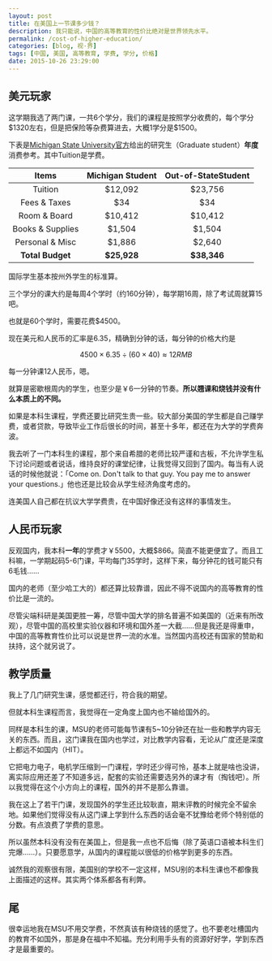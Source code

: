 ```yaml
---
layout: post
title: 在美国上一节课多少钱？
description: 我只能说，中国的高等教育的性价比绝对是世界领先水平。
permalink: /cost-of-higher-education/
categories: [blog, 视·界]
tags: [中国, 美国, 高等教育, 学费, 学分, 价格]
date: 2015-10-26 23:29:00
--- 
```


<script type="text/x-mathjax-config">MathJax.Hub.Config({tex2jax: {inlineMath: [['$','$'], ['\\(','\\)']]}});</script>
<script type="text/javascript" src="http://cdn.mathjax.org/mathjax/latest/MathJax.js?config=TeX-AMS-MML_HTMLorMML"></script>

## 美元玩家

这学期我选了两门课，一共6个学分，我们的课程是按照学分收费的，每个学分\$1320左右，但是把保险等杂费算进去，大概1学分是\$1500。

下表是[Michigan State University官方](https://finaid.msu.edu/sampbud.asp)给出的研究生（Graduate student）**年度**消费参考。其中Tuition是学费。

|     Items     | Michigan Student | Out-of-StateStudent |
|:----------------:|:---------------:|:-------------------:|
|      Tuition     |     \$12,092     |       \$23,756       |
|   Fees & Taxes   |       $34       |         \$34         |
|   Room & Board   |     \$10,412     |       \$10,412       |
| Books & Supplies |      \$1,504     |        \$1,504       |
|  Personal & Misc |      \$1,886     |        \$2,640       |
|   **Total Budget**   |   **\$25,928**   |    **\$38,346**    |

国际学生基本按州外学生的标准算。

三个学分的课大约是每周4个学时（约160分钟），每学期16周，除了考试周就算15吧。

也就是60个学时，需要花费\$4500。

现在美元和人民币的汇率是6.35，精确到分钟的话，每分钟的价格大约是

$$4500\times6.35\div(60\times40)\approx12RMB$$

每一分钟课12人民币，嗯。

就算是密歇根周内的学生，也至少是￥6一分钟的节奏。**所以翘课和烧钱并没有什么本质上的不同。**

如果是本科生课程，学费还要比研究生贵一些。较大部分美国的学生都是自己赚学费，或者贷款，导致毕业工作后很长的时间，甚至十多年，都还在为大学的学费奔波。

我去听了一门本科生的课程，那个来自希腊的老师比较严谨和古板，不允许学生私下讨论问题或者说话，维持良好的课堂纪律，让我觉得又回到了国内。每当有人说话的时候他就说：「Come on. Don't talk to that guy. You pay me to answer your questions.」他也还是比较会从学生经济角度考虑的。

连美国人自己都在抗议大学学费贵，在中国好像还没有这样的事情发生。

## 人民币玩家

反观国内，我本科**一年**的学费才￥5500，大概\$866。简直不能更便宜了。而且工科嘛，一学期起码5-6门课，平均每门35学时，这样下来，每分钟花的钱可能只有6毛钱……

国内的老师（至少哈工大的）都还算比较靠谱，因此不得不说国内的高等教育的性价比是一流的。

尽管尖端科研是美国更胜一筹，尽管中国大学的排名普遍不如美国的（近来有所改观），尽管中国的高校里实验仪器和环境和国外差一大截……但是我还是得重申，中国的高等教育性价比可以说是世界一流的水准。当然国内高校还有国家的赞助和扶持，这个就另说了。

## 教学质量

我上了几门研究生课，感觉都还行，符合我的期望。

但就本科生课程而言，我觉得在一定角度上国内也不输给国外的。

同样是本科生的课，MSU的老师可能每节课有5~10分钟还在扯一些和教学内容无关的东西。而且，这门课我在国内也学过，对比教学内容看，无论从广度还是深度上都远不如国内（HIT）。

它把电力电子，电机学压缩到一门课程，学时还少得可怜，基本上就是啥也没讲，离实际应用还差了不知道多远，配套的实验还需要选另外的课才有（掏钱吧）。所以我觉得在这个小方向上的课程，国外的并不是那么靠谱。

我在这上了若干门课，发现国外的学生还比较耿直，期末评教的时候完全不留余地。如果他们觉得没有从这门课上学到什么东西的话会毫不犹豫给老师个特别低的分数。有点浪费了学费的意思。

所以虽然本科没有没有在美国上，但是我一点也不后悔（除了英语口语被本科生们完爆……）。只要愿意学，从国内的课程能以很低的价格学到更多的东西。

诚然我的观察很有限，美国别的学校不一定这样，MSU别的本科生课也不都像我上面描述的这样。其实两个体系都各有利弊。

## 尾

很幸运地我在MSU不用交学费，不然真该有种烧钱的感觉了。也不要老吐槽国内的教育不如国外，那是身在福中不知福。充分利用手头有的资源好好学，学到东西才是最重要的。